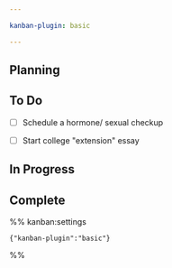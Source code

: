 ```yaml
---

kanban-plugin: basic

---
```


## Planning



## To Do

- [ ] Schedule a hormone/ sexual checkup
- [ ] Start college "extension" essay


## In Progress



## Complete





%% kanban:settings
```
{"kanban-plugin":"basic"}
```
%%